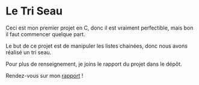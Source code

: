 # Le Tri Seau

Ceci est mon premier projet en C, donc il est vraiment perfectible, mais bon il faut commencer quelque part. 

Le but de ce projet est de manipuler les listes chainées, donc nous avons réalisé un tri seau. 

Pour plus de renseignement, je joins le rapport du projet dans le dépôt.  

Rendez-vous sur mon [rapport](https://github.com/thibault-chausson/Tri_seau/blob/master/Compte%20rendu%20projet%20tri%20seau.pdf) !

